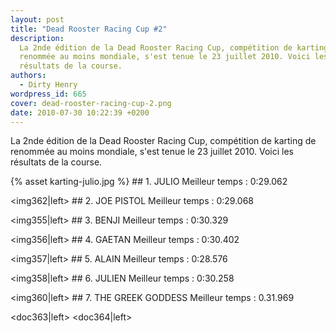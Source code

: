 ```yaml
---
layout: post
title: "Dead Rooster Racing Cup #2"
description:
  La 2nde édition de la Dead Rooster Racing Cup, compétition de karting de
  renommée au moins mondiale, s'est tenue le 23 juillet 2010. Voici les
  résultats de la course.
authors:
  - Dirty Henry
wordpress_id: 665
cover: dead-rooster-racing-cup-2.png
date: 2010-07-30 10:22:39 +0200
---
```


La 2nde édition de la Dead Rooster Racing Cup, compétition de karting de
renommée au moins mondiale, s'est tenue le 23 juillet 2010. Voici les résultats
de la course.

{% asset karting-julio.jpg %} ## 1. JULIO Meilleur temps : 0:29.062

<div style="clear: both"></div>

<img362|left> ## 2. JOE PISTOL Meilleur temps : 0:29.068

<div style="clear: both"></div>

<img355|left> ## 3. BENJI Meilleur temps : 0:30.329

<div style="clear: both"></div>

<img356|left> ## 4. GAETAN Meilleur temps : 0:30.402

<div style="clear: both"></div>

<img357|left> ## 5. ALAIN Meilleur temps : 0:28.576

<div style="clear: both"></div>

<img358|left> ## 6. JULIEN Meilleur temps : 0:30.258

<div style="clear: both"></div>

<img360|left> ## 7. THE GREEK GODDESS Meilleur temps : 0.31.969

<div style="clear: both"></div>

<doc363|left> <doc364|left>
